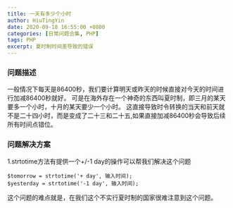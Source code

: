 ```yaml
---
title: 一天有多少个小时
author: HiuTingYin
date: 2020-09-18 16:55:00 +0800
categories: [日常问题合集, PHP]
tags: PHP
excerpt: 夏时制时间差导致的错误
---
```


### 问题描述
一般情况下每天是86400秒，我们要计算明天或昨天的时候直接对今天的时间进行加减86400秒就好。
可是在海外存在一个神奇的东西叫夏时制，即三月的某天要多一个小时，十月的某天要少一个小时。
这直接导致时令转换的当天和前天就不是二十四小时，而是变成了二十三和二十五,如果直接加减86400秒会导致后续所有时间点错位。

### 问题解决方案
1.strtotime方法有提供一个+/-1 day的操作可以帮我们解决这个问题
```
$tomorrow = strtotime('+ day', 输入时间);
$yesterday = strtotime('-1 day', 输入时间);
```

这个问题的难点就是，在我们这个不实行夏时制的国家很难注意到这个问题。
